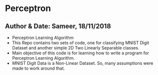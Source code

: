 # Perceptron
## Author & Date: Sameer, 18/11/2018
- Perceptron Learning Algorithm
- This Repo contains two sets of code, one for classifying MNIST Digit Dataset and another simple 2D Two Linearly Separable classes. 
- Main objective of this code is for learning how to write a program for Perceptron Learning Algorithm.
- MNIST Digit Data is a Non-Linear Dataset. So, many assumptions were made to work around that.
